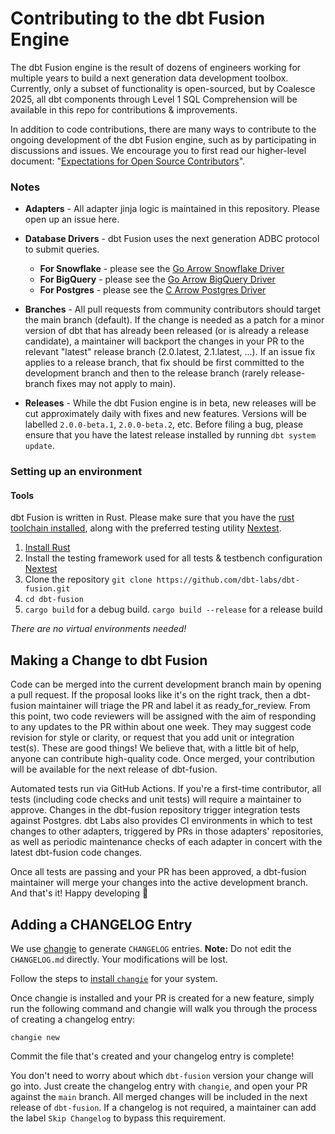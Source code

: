 # Contributing to the dbt Fusion Engine

The dbt Fusion engine is the result of dozens of engineers working for multiple years to build a next generation data development toolbox. Currently, only a subset of functionality is open-sourced, but by Coalesce 2025, all dbt components through Level 1 SQL Comprehension will be available in this repo for contributions & improvements.

In addition to code contributions, there are many ways to contribute to the ongoing development of the dbt Fusion engine, such as by participating in discussions and issues. We encourage you to first read our higher-level document: "[Expectations for Open Source Contributors](https://docs.getdbt.com/community/resources/oss-expectations)".

### Notes
* **Adapters** - All adapter jinja logic is maintained in this repository. Please open up an issue here.
* **Database Drivers** - dbt Fusion uses the next generation ADBC protocol to submit queries. 
  * **For Snowflake** - please see the [Go Arrow Snowflake Driver](https://github.com/apache/arrow-adbc/tree/main/go/adbc/driver/snowflake)
  * **For BigQuery** - please see the [Go Arrow BigQuery Driver](https://github.com/apache/arrow-adbc/tree/main/go/adbc/driver/bigquery)
  * **For Postgres** - please see the [C Arrow Postgres Driver](https://github.com/dbt-labs/arrow-adbc/tree/main/c/driver/postgresql)
  
* **Branches** - All pull requests from community contributors should target the main branch (default). If the change is needed as a patch for a minor version of dbt that has already been released (or is already a release candidate), a maintainer will backport the changes in your PR to the relevant "latest" release branch (2.0.latest, 2.1.latest, ...). If an issue fix applies to a release branch, that fix should be first committed to the development branch and then to the release branch (rarely release-branch fixes may not apply to main).
* **Releases** - While the dbt Fusion engine is in beta, new releases will be cut approximately daily with fixes and new features. Versions will be labelled `2.0.0-beta.1`, `2.0.0-beta.2`, etc. Before filing a bug, please ensure that you have the latest release installed by running `dbt system update`. 

### Setting up an environment

#### Tools
dbt Fusion is written in Rust. Please make sure that you have the [rust toolchain installed](https://www.rust-lang.org/tools/install), along with the preferred testing utility [Nextest](https://nexte.st/). 

1. [Install Rust](https://www.rust-lang.org/tools/install)
2. Install the testing framework used for all tests & testbench configuration [Nextest](https://nexte.st/docs/installation/pre-built-binaries/)
3. Clone the repository `git clone https://github.com/dbt-labs/dbt-fusion.git`
4. `cd dbt-fusion`
5. `cargo build` for a debug build. `cargo build --release` for a release build

*There are no virtual environments needed!*


## Making a Change to dbt Fusion
Code can be merged into the current development branch main by opening a pull request. If the proposal looks like it's on the right track, then a dbt-fusion maintainer will triage the PR and label it as ready_for_review. From this point, two code reviewers will be assigned with the aim of responding to any updates to the PR within about one week. They may suggest code revision for style or clarity, or request that you add unit or integration test(s). These are good things! We believe that, with a little bit of help, anyone can contribute high-quality code. Once merged, your contribution will be available for the next release of dbt-fusion.

Automated tests run via GitHub Actions. If you're a first-time contributor, all tests (including code checks and unit tests) will require a maintainer to approve. Changes in the dbt-fusion repository trigger integration tests against Postgres. dbt Labs also provides CI environments in which to test changes to other adapters, triggered by PRs in those adapters' repositories, as well as periodic maintenance checks of each adapter in concert with the latest dbt-fusion code changes.

Once all tests are passing and your PR has been approved, a dbt-fusion maintainer will merge your changes into the active development branch. And that's it! Happy developing 🎉

## Adding a CHANGELOG Entry

We use [changie](https://changie.dev) to generate `CHANGELOG` entries. **Note:** Do not edit the `CHANGELOG.md` directly. Your modifications will be lost.

Follow the steps to [install `changie`](https://changie.dev/guide/installation/) for your system.

Once changie is installed and your PR is created for a new feature, simply run the following command and changie will walk you through the process of creating a changelog entry:

```shell
changie new
```

Commit the file that's created and your changelog entry is complete!

You don't need to worry about which `dbt-fusion` version your change will go into. Just create the changelog entry with `changie`, and open your PR against the `main` branch. All merged changes will be included in the next release of `dbt-fusion`.  If a changelog is not required, a maintainer can add the label `Skip Changelog` to bypass this requirement.